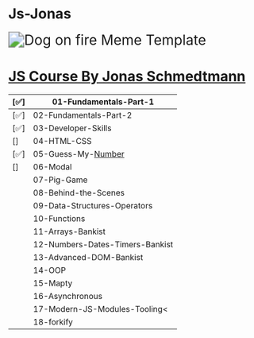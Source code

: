 # Js-Jonas

<img src="https://imgs.search.brave.com/gHceK8cO7yDDT12upF8M6J6SJfhSdpeIXWWCR2xM6Hc/rs:fit:860:0:0/g:ce/aHR0cHM6Ly9pLmlt/Z2ZsaXAuY29tLzQv/MWNnN3pjLmpwZw" alt="Dog on fire Meme Template" style="zoom:200%;" />



# [JS Course By Jonas Schmedtmann](https://www.udemy.com/course/the-complete-javascript-course/)

| [✅]  | 01-Fundamentals-Part-1          |
| ---- | ------------------------------- |
| [✅]  | 02-Fundamentals-Part-2          |
| [✅]  | 03-Developer-Skills             |
| []   | 04-HTML-CSS                     |
| [✅]  | 05-Guess-My-[Number]()          |
| []   | 06-Modal                        |
|      | 07-Pig-Game                     |
|      | 08-Behind-the-Scenes            |
|      | 09-Data-Structures-Operators    |
|      | 10-Functions                    |
|      | 11-Arrays-Bankist               |
|      | 12-Numbers-Dates-Timers-Bankist |
|      | 13-Advanced-DOM-Bankist         |
|      | 14-OOP                          |
|      | 15-Mapty                        |
|      | 16-Asynchronous                 |
|      | 17-Modern-JS-Modules-Tooling<   |
|      | 18-forkify                      |